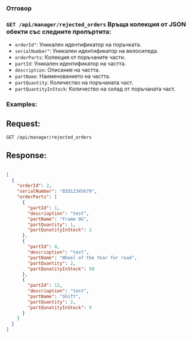 ### Отговор

### `GET /api/manager/rejected_orders` Връща колекция от JSON обекти със следните пропъртита:
- `orderId"`: Уникален идентификатор на поръчката.
- `serialNumber"`: Уникален идентификатор на велосипеда.
- `orderParts`: Колекция от поръчаните части.
- `partId`: Уникален идентификатор на частта.
- `description`: Описание на частта.
- `partName`: Наименованието на частта.
- `partQuantity`: Количество на поръчаната част.
- `partQuantityInStock`: Количество на склад от поръчаната част.

### Examples:

## Request:

```
GET /api/manager/rejected_orders
```

## Response:

```json
	
[
  {
    "orderId": 2,
    "serialNumber": "BID12345679",
    "orderParts": [
      {
        "partId": 1,
        "descrioption": "test",
        "partName": "Frame OG",
        "partQuantity": 1,
        "partQunatityInStock": 2
      },
      {
        "partId": 4,
        "descrioption": "test",
        "partName": "Wheel of the Year for road",
        "partQuantity": 2,
        "partQunatityInStock": 50
      },
      {
        "partId": 12,
        "descrioption": "test",
        "partName": "Shift",
        "partQuantity": 2,
        "partQunatityInStock": 9
      }
    ]
  }
]

```
